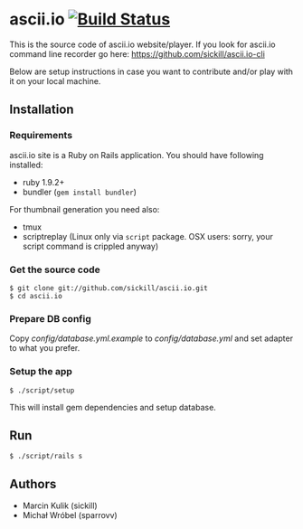 # ascii.io [![Build Status](https://secure.travis-ci.org/sickill/ascii.io.png?branch=master)](http://travis-ci.org/sickill/ascii.io)

This is the source code of ascii.io website/player. If you look for ascii.io command line
recorder go here: https://github.com/sickill/ascii.io-cli

Below are setup instructions in case you want to contribute and/or play with it
on your local machine.

## Installation

### Requirements

ascii.io site is a Ruby on Rails application. You should have following
installed:

* ruby 1.9.2+
* bundler (``gem install bundler``)

For thumbnail generation you need also:

* tmux
* scriptreplay (Linux only via ``script`` package. OSX users: sorry, your script
  command is crippled anyway)

### Get the source code

    $ git clone git://github.com/sickill/ascii.io.git
    $ cd ascii.io

### Prepare DB config

Copy *config/database.yml.example* to *config/database.yml* and set adapter to
what you prefer.

### Setup the app

    $ ./script/setup

This will install gem dependencies and setup database.

## Run

    $ ./script/rails s

## Authors

* Marcin Kulik (sickill)
* Michał Wróbel (sparrovv)
